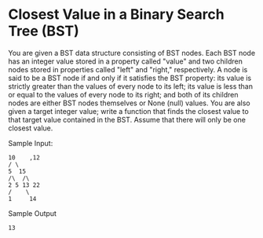 # Closest Value in a Binary Search Tree (BST)

You are given a BST data structure consisting of BST nodes. Each BST node has an integer value stored in a property called "value" and two children nodes stored in properties called "left" and "right," respectively. A node is said to be a BST node if and only if it satisfies the BST property: its value is strictly greater than the values of every node to its left; its value is less than or equal to the values of every node to its right; and both of its children nodes are either BST nodes themselves or None (null) values. You are also given a target integer value; write a function that finds the closest value to that target value contained in the BST. Assume that there will only be one closest value.

Sample Input: 
```
10    ,12
/ \
5  15
/\  /\
2 5 13 22
/    \
1     14
```

Sample Output
```
13
```